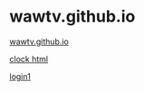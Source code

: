 # wawtv.github.io
[wawtv.github.io](https://wawtv.github.io/)

[clock html](https://wawtv.github.io/clock)

[login1](https://wawtv.github.io/login1.html)
